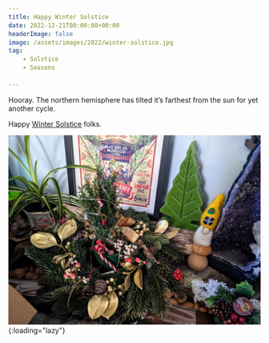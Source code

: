 ```yaml
---
title: Happy Winter Solstice
date: 2022-12-21T00:00:00+00:00
headerImage: false
image: /assets/images/2022/winter-solstice.jpg
tag: 
    - Solstice
    - Seasons

---
```


Hooray. The northern hemisphere has tilted it’s farthest from the sun for yet another cycle.

Happy [Winter Solstice](https://en.wikipedia.org/wiki/Winter_solstice) folks.

![Solstice Decoration](/assets/images/2022/winter-solstice.jpg "Festive decoration sitting on a fire mantle."){:loading="lazy"}
